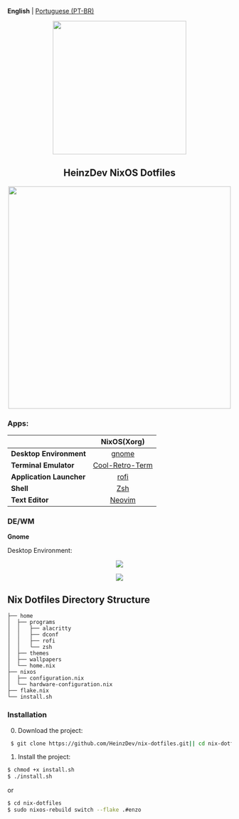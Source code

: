 **English** | [Portuguese (PT-BR)](README.md)

<p align="center"><img src="https://i.imgur.com/X5zKxvp.png" width=300px></p>
<h2 align="center">HeinzDev NixOS Dotfiles</h2>

<p align="center"><img src="https://i.imgur.com/rqskqPg.png" width=500px></p>

### Apps:

|                          |                 NixOS(Xorg)                  |
|--------------------------|:--------------------------------------------:|
| **Desktop Environment**       | [gnome](https://www.gnome.org)           |
| **Terminal Emulator**    | [Cool-Retro-Term](https://github.com/Swordfish90/cool-retro-term)           |
| **Application Launcher** | [rofi](https://github.com/davatorium/rofi)   |
| **Shell**                | [Zsh](https://zsh.sourceforge.io)            |
| **Text Editor**          | [Neovim](https://neovim.io)                  |

### DE/WM

**Gnome**

Desktop Environment:

<p align="center"><img src="https://i.imgur.com/j1vg5os.png"></p>
<p align="center"><img src="https://i.imgur.com/ADhQufb.png"></p>




## Nix Dotfiles Directory Structure
```
├── home
│  ├── programs
│  │   ├── alacritty
│  │   ├── dconf
│  │   ├── rofi
│  │   └── zsh
│  ├── themes
│  ├── wallpapers
│  └── home.nix
├── nixos
│  ├── configuration.nix
│  └── hardware-configuration.nix
├── flake.nix
└── install.sh
```

### Installation

0. Download the project:
```bash
 $ git clone https://github.com/HeinzDev/nix-dotfiles.git|| cd nix-dotfiles.git
```

1. Install the project:

```bash
$ chmod +x install.sh
$ ./install.sh
```
or

```bash
$ cd nix-dotfiles
$ sudo nixos-rebuild switch --flake .#enzo
```
